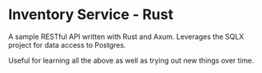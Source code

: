 # Inventory Service - Rust
A sample RESTful API written with Rust and Axum.  Leverages the SQLX project for data access to Postgres.

Useful for learning all the above as well as trying out new things over time.